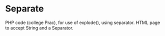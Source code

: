 # Separate
PHP code (college Prac), for use of explode(), using separator.
HTML page to accept String and a Separator.
